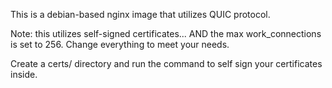 This is a debian-based nginx image that utilizes QUIC protocol.

Note: this utilizes self-signed certificates... AND the max work_connections is set to 256. Change everything to meet your needs.

Create a certs/ directory and run the command to self sign your certificates inside.
